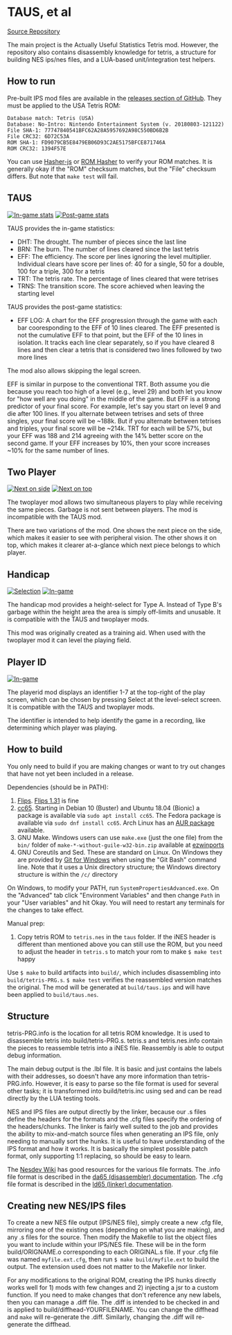 # TAUS, et al

[Source Repository](https://github.com/ejona86/taus)

The main project is the Actually Useful Statistics Tetris mod. However, the
repository also contains disassembly knowledge for tetris, a structure for
building NES ips/nes files, and a LUA-based unit/integration test helpers.

## How to run

Pre-built IPS mod files are available in the
[releases section of GitHub](https://github.com/ejona86/taus/releases). They
must be applied to the USA Tetris ROM:

```
Database match: Tetris (USA)
Database: No-Intro: Nintendo Entertainment System (v. 20180803-121122)
File SHA-1: 77747840541BFC62A28A5957692A98C550BD6B2B
File CRC32: 6D72C53A
ROM SHA-1: FD9079CB5E8479EB06D93C2AE5175BFCE871746A
ROM CRC32: 1394F57E
```

You can use [Hasher-js](https://www.romhacking.net/hash/) or [ROM
Hasher](https://www.romhacking.net/utilities/1002/) to verify your ROM matches.
It is generally okay if the "ROM" checksum matches, but the "File" checksum
differs. But note that `make test` will fail.

## TAUS

[![In-game stats](media/stats-ingame.thumb.png)](media/stats-ingame.aspect.png)
[![Post-game stats](media/stats-postgame.thumb.png)](media/stats-postgame.aspect.png)

TAUS provides the in-game statistics:
 * DHT: The drought. The number of pieces since the last line
 * BRN: The burn. The number of lines cleared since the last tetris
 * EFF: The efficiency. The score per lines ignoring the level multiplier.
   Individual clears have score per lines of: 40 for a single, 50 for a double,
   100 for a triple, 300 for a tetris
 * TRT: The tetris rate. The percentage of lines cleared that were tetrises
 * TRNS: The transition score. The score achieved when leaving the starting
   level

TAUS provides the post-game statistics:
 * EFF LOG: A chart for the EFF progression through the game with each bar
   cooresponding to the EFF of 10 lines cleared. The EFF presented is not the
   cumulative EFF to that point, but the EFF of the 10 lines in isolation.
   It tracks each line clear separately, so if you have cleared 8 lines and
   then clear a tetris that is considered two lines followed by two more lines

The mod also allows skipping the legal screen.

EFF is similar in purpose to the conventional TRT. Both assume you die because
you reach too high of a level (e.g., level 29) and both let you know for "how
well are you doing" in the middle of the game. But EFF is a strong predictor
of your final score. For example, let's say you start on level 9 and
die after 100 lines. If you alternate between tetrises and sets of three
singles, your final score will be ~188k. But if you alternate between tetrises
and triples, your final score will be ~214k. TRT for each will be 57%, but your
EFF was 188 and 214 agreeing with the 14% better score on the second game. If
your EFF increases by 10%, then your score increases ~10% for the same number
of lines.

## Two Player

[![Next on side](media/twoplayer-side.thumb.png)](media/twoplayer-side.aspect.png)
[![Next on top](media/twoplayer-top.thumb.png)](media/twoplayer-top.aspect.png)

The twoplayer mod allows two simultaneous players to play while receiving the
same pieces. Garbage is not sent between players. The mod is incompatible with
the TAUS mod.

There are two variations of the mod. One shows the next piece on the side,
which makes it easier to see with peripheral vision. The other shows it on top,
which makes it clearer at-a-glance which next piece belongs to which player.

## Handicap

[![Selection](media/handicap-selection.thumb.png)](media/handicap-selection.aspect.png)
[![In-game](media/handicap-ingame.thumb.png)](media/handicap-ingame.aspect.png)

The handicap mod provides a height-select for Type A. Instead of Type B's
garbage within the height area the area is simply off-limits and unusable. It
is compatible with the TAUS and twoplayer mods.

This mod was originally created as a training aid. When used with the twoplayer
mod it can level the playing field.

## Player ID

[![In-game](media/playerid-ingame.thumb.png)](media/playerid-ingame.aspect.png)

The playerid mod displays an identifier 1-7 at the top-right of the play
screen, which can be chosen by pressing Select at the level-select screen. It
is compatible with the TAUS and twoplayer mods.

The identifier is intended to help identify the game in a recording, like
determining which player was playing.

## How to build

You only need to build if you are making changes or want to try out changes
that have not yet been included in a release.

Dependencies (should be in PATH):
1. [Flips](https://github.com/Alcaro/Flips). [Flips
   1.31](https://www.smwcentral.net/?p=section&a=details&id=11474) is fine
2. [cc65](https://cc65.github.io/getting-started.html). Starting in Debian 10
   (Buster) and Ubuntu 18.04 (Bionic) a package is available via
   `sudo apt install cc65`. The Fedora package is available via
   `sudo dnf install cc65`. Arch Linux has an
   [AUR package](https://aur.archlinux.org/packages/cc65/) available.
3. GNU Make. Windows users can use `make.exe` (just the one file) from the
   `bin/` folder of `make-*-without-guile-w32-bin.zip` available at
   [ezwinports](https://sourceforge.net/projects/ezwinports/files/)
4. GNU Coreutils and Sed. These are standard on Linux. On Windows they are
   provided by [Git for Windows](https://git-scm.com/download/win) when using
   the "Git Bash" command line. Note that it uses a Unix directory structure;
   the Windows directory structure is within the `/c/` directory

On Windows, to modify your PATH, run `SystemPropertiesAdvanced.exe`. On the
"Advanced" tab click "Environment Variables" and then change `Path` in your
"User variables" and hit Okay. You will need to restart any terminals for the
changes to take effect.

Manual prep:
1. Copy tetris ROM to `tetris.nes` in the `taus` folder. If the iNES header is
   different than mentioned above you can still use the ROM, but you need to
   adjust the header in `tetris.s` to match your rom to make `$ make test`
   happy

Use `$ make` to build artifacts into `build/`, which includes disassembling
into `build/tetris-PRG.s`. `$ make test` verifies the reassembled version
matches the original. The mod will be generated at `build/taus.ips` and will
have been applied to `build/taus.nes`.

## Structure

tetris-PRG.info is the location for all tetris ROM knowledge. It is used to
disassemble tetris into build/tetris-PRG.s. tetris.s and tetris.nes.info
contain the pieces to reassemble tetris into a iNES file. Reassembly is able to
output debug information.

The main debug output is the .lbl file. It is basic and just contains the
labels with their addresses, so doesn't have any more information than
tetris-PRG.info. However, it is easy to parse so the file format is used for
several other tasks; it is transformed into build/tetris.inc using sed and can
be read directly by the LUA testing tools.

NES and IPS files are output directly by the linker, because our .s files
define the headers for the formats and the .cfg files specify the ordering of
the headers/chunks. The linker is fairly well suited to the job and provides
the ability to mix-and-match source files when generating an IPS file, only
needing to manually sort the hunks. It is useful to have understanding of the
IPS format and how it works. It is basically the simplest possible patch
format, only supporting 1:1 replacing, so should be easy to learn.

The [Nesdev Wiki](https://wiki.nesdev.com/w/index.php/NES_reference_guide) has
good resources for the various file formats. The .info file format is described
in the [da65 (disassembler)
documentation](https://www.cc65.org/doc/da65-4.html). The .cfg file format is
described in the [ld65 (linker)
documentation](https://www.cc65.org/doc/ld65-5.html).

## Creating new NES/IPS files

To create a new NES file output (IPS/NES file), simply create a new .cfg file,
mirroring one of the existing ones (depending on what you are making), and any
.s files for the source. Then modify the Makefile to list the object files you
want to include within your IPS/NES file. These will be in the form
build/ORIGNAME.o corresponding to each ORIGINAL.s file. If your .cfg file was
named `myfile.ext.cfg`, then run `$ make build/myfile.ext` to build the output.
The extension used does not matter to the Makefile nor linker.

For any modifications to the original ROM, creating the IPS hunks directly
works well for 1) mods with few changes and 2) injecting a jsr to a custom
function. If you need to make changes that don't reference any new labels, then
you can manage a .diff file. The .diff is intended to be checked in and is
applied to build/diffhead-YOURFILENAME. You can change the diffhead and `make`
will re-generate the .diff. Similarly, changing the .diff will re-generate the
diffhead.
